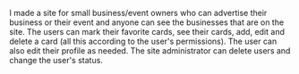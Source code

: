 I made a site for small business/event owners who can advertise their business or their event and anyone can see the businesses that are on the site.
The users can mark their favorite cards, see their cards, add, edit and delete a card (all this according to the user's permissions).
The user can also edit their profile as needed.
The site administrator can delete users and change the user's status.
